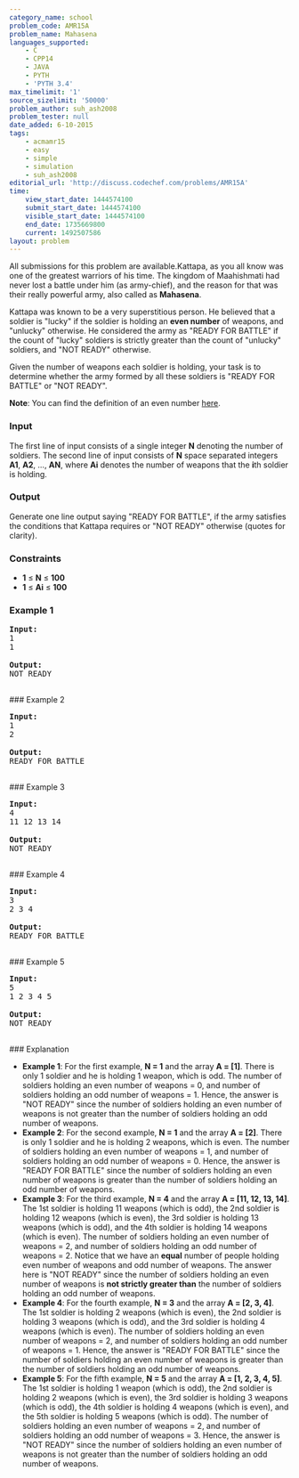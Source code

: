 ```yaml
---
category_name: school
problem_code: AMR15A
problem_name: Mahasena
languages_supported:
    - C
    - CPP14
    - JAVA
    - PYTH
    - 'PYTH 3.4'
max_timelimit: '1'
source_sizelimit: '50000'
problem_author: suh_ash2008
problem_tester: null
date_added: 6-10-2015
tags:
    - acmamr15
    - easy
    - simple
    - simulation
    - suh_ash2008
editorial_url: 'http://discuss.codechef.com/problems/AMR15A'
time:
    view_start_date: 1444574100
    submit_start_date: 1444574100
    visible_start_date: 1444574100
    end_date: 1735669800
    current: 1492507586
layout: problem
---
```

All submissions for this problem are available.Kattapa, as you all know was one of the greatest warriors of his time. The kingdom of Maahishmati had never lost a battle under him (as army-chief), and the reason for that was their really powerful army, also called as **Mahasena**.

Kattapa was known to be a very superstitious person. He believed that a soldier is "lucky" if the soldier is holding an **even number** of weapons, and "unlucky" otherwise. He considered the army as "READY FOR BATTLE" if the count of "lucky" soldiers is strictly greater than the count of "unlucky" soldiers, and "NOT READY" otherwise.

Given the number of weapons each soldier is holding, your task is to determine whether the army formed by all these soldiers is "READY FOR BATTLE" or "NOT READY".

**Note**: You can find the definition of an even number [here](https://simple.wikipedia.org/wiki/Even_number).

### Input

The first line of input consists of a single integer **N** denoting the number of soldiers. The second line of input consists of **N** space separated integers **A1**, **A2**, ..., **AN**, where **Ai** denotes the number of weapons that the **i**th soldier is holding.

### Output

Generate one line output saying "READY FOR BATTLE", if the army satisfies the conditions that Kattapa requires or "NOT READY" otherwise (quotes for clarity).

### Constraints

- **1** ≤ **N** ≤ **100**
- **1** ≤ **Ai** ≤ **100**

### Example 1

<pre><b>Input:</b>
1
1

<b>Output:</b>
NOT READY

</pre>### Example 2
<pre><b>Input:</b>
1
2

<b>Output:</b>
READY FOR BATTLE

</pre>### Example 3
<pre><b>Input:</b>
4
11 12 13 14

<b>Output:</b>
NOT READY

</pre>### Example 4
<pre><b>Input:</b>
3
2 3 4

<b>Output:</b>
READY FOR BATTLE

</pre>### Example 5
<pre><b>Input:</b>
5
1 2 3 4 5

<b>Output:</b>
NOT READY

</pre>### Explanation
- **Example 1**: For the first example, **N = 1** and the array **A = \[1\]**. There is only 1 soldier and he is holding 1 weapon, which is odd. The number of soldiers holding an even number of weapons = 0, and number of soldiers holding an odd number of weapons = 1. Hence, the answer is "NOT READY" since the number of soldiers holding an even number of weapons is not greater than the number of soldiers holding an odd number of weapons.
- **Example 2**: For the second example, **N = 1** and the array **A = \[2\]**. There is only 1 soldier and he is holding 2 weapons, which is even. The number of soldiers holding an even number of weapons = 1, and number of soldiers holding an odd number of weapons = 0. Hence, the answer is "READY FOR BATTLE" since the number of soldiers holding an even number of weapons is greater than the number of soldiers holding an odd number of weapons.
- **Example 3**: For the third example, **N = 4** and the array **A = \[11, 12, 13, 14\]**. The 1st soldier is holding 11 weapons (which is odd), the 2nd soldier is holding 12 weapons (which is even), the 3rd soldier is holding 13 weapons (which is odd), and the 4th soldier is holding 14 weapons (which is even). The number of soldiers holding an even number of weapons = 2, and number of soldiers holding an odd number of weapons = 2. Notice that we have an **equal** number of people holding even number of weapons and odd number of weapons. The answer here is "NOT READY" since the number of soldiers holding an even number of weapons is **not strictly greater than** the number of soldiers holding an odd number of weapons.
- **Example 4**: For the fourth example, **N = 3** and the array **A = \[2, 3, 4\]**. The 1st soldier is holding 2 weapons (which is even), the 2nd soldier is holding 3 weapons (which is odd), and the 3rd soldier is holding 4 weapons (which is even). The number of soldiers holding an even number of weapons = 2, and number of soldiers holding an odd number of weapons = 1. Hence, the answer is "READY FOR BATTLE" since the number of soldiers holding an even number of weapons is greater than the number of soldiers holding an odd number of weapons.
- **Example 5**: For the fifth example, **N = 5** and the array **A = \[1, 2, 3, 4, 5\]**. The 1st soldier is holding 1 weapon (which is odd), the 2nd soldier is holding 2 weapons (which is even), the 3rd soldier is holding 3 weapons (which is odd), the 4th soldier is holding 4 weapons (which is even), and the 5th soldier is holding 5 weapons (which is odd). The number of soldiers holding an even number of weapons = 2, and number of soldiers holding an odd number of weapons = 3. Hence, the answer is "NOT READY" since the number of soldiers holding an even number of weapons is not greater than the number of soldiers holding an odd number of weapons.
